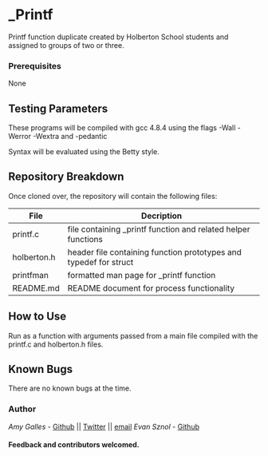 # _Printf

Printf function duplicate created by Holberton School students and assigned to groups of two or three.

### Prerequisites

None

## Testing Parameters

These programs will be compiled with gcc 4.8.4 using the flags -Wall -Werror -Wextra and -pedantic

Syntax will be evaluated using the Betty style.

## Repository Breakdown
Once cloned over, the repository will contain the following files:

|   **File**    |  **Decription**                       |
|---------------|---------------------------------------|
| printf.c | file containing _printf function and related helper functions |
| holberton.h | header file containing function prototypes and typedef for struct |
| printfman | formatted man page for _printf function |
| README.md | README document for process functionality |

## How to Use
Run as a function with arguments passed from a main file compiled with the printf.c and holberton.h files.

## Known Bugs
There are no known bugs at the time.

### Author
*Amy Galles* - [Github](https://github.com/AmyLGalles) || [Twitter](https://twitter.com/AmyLGalles) || [email](273@holbertonschool.com)
*Evan Sznol* - [Github](https://github.com/IOLevi)

#### Feedback and contributors welcomed.
